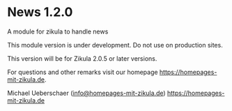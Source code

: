 # News 1.2.0
A module for zikula to handle news

This module version is under development. Do not use on production sites.

This version will be for Zikula 2.0.5 or later versions.

For questions and other remarks visit our homepage https://homepages-mit-zikula.de.

Michael Ueberschaer (info@homepages-mit-zikula.de)
https://homepages-mit-zikula.de

